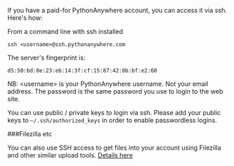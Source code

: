 
<!--
.. title: SSH Access
.. slug: SSHAccess
.. date: 2015-05-13 14:35:28 UTC+01:00
.. tags:
.. category:
.. link:
.. description:
.. type: text
-->



If you have a paid-for PythonAnywhere account, you can access it via ssh. Here's how: 

From a command line with ssh installed 

    ssh <username>@ssh.pythonanywhere.com


The server's fingerprint is: 

    d5:50:bd:8e:23:eb:14:3f:cf:15:87:42:0b:bf:e2:60


NB: &lt;username&gt; is your PythonAnywhere username. Not your email address. The password is the same password you use to login to the web site. 

You can use public / private keys to login via ssh. Please add your public keys to `~/.ssh/authorized_keys` in order to enable passwordless logins. 


###Filezilla etc


You can also use SSH access to get files into your account using Filezilla and other similar upload tools. [Details here](/help/pages/FTP)
